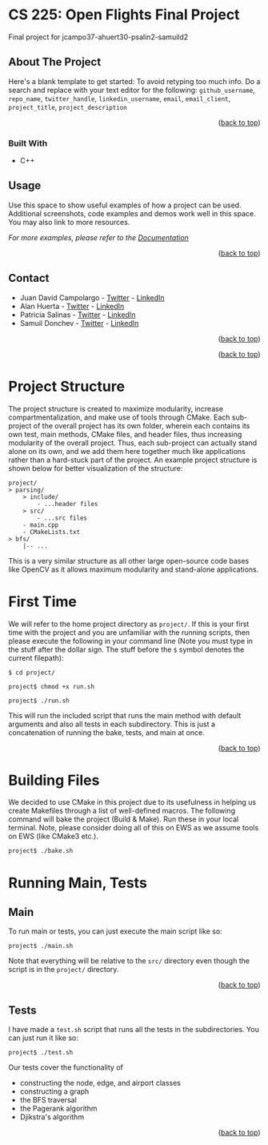 # CS 225: Open Flights Final Project
Final project for jcampo37-ahuert30-psalin2-samuild2


<!-- ABOUT THE PROJECT -->
## About The Project


Here's a blank template to get started: To avoid retyping too much info. Do a search and replace with your text editor for the following: `github_username`, `repo_name`, `twitter_handle`, `linkedin_username`, `email`, `email_client`, `project_title`, `project_description`

<p align="right">(<a href="#top">back to top</a>)</p>



### Built With

* C++


<!-- USAGE EXAMPLES -->
## Usage

Use this space to show useful examples of how a project can be used. Additional screenshots, code examples and demos work well in this space. You may also link to more resources.

_For more examples, please refer to the [Documentation](https://example.com)_

<p align="right">(<a href="#top">back to top</a>)</p>


<!-- CONTACT -->
## Contact

- Juan David Campolargo - [Twitter](https://twitter.com/jdcampolargo) - [LinkedIn](https://linkedin.com/in/jdcampolargo)
- Alan Huerta - [Twitter](https://twitter.com/jdcampolargo) - [LinkedIn](https://linkedin.com/in/jdcampolargo) 
- Patricia Salinas - [Twitter](https://twitter.com/jdcampolargo) - [LinkedIn](https://linkedin.com/in/jdcampolargo) 
- Samuil Donchev - [Twitter](https://twitter.com/jdcampolargo) - [LinkedIn](https://linkedin.com/in/jdcampolargo) 

<p align="right">(<a href="#top">back to top</a>)</p>





<p align="right">(<a href="#top">back to top</a>)</p>

# Project Structure
The project structure is created to maximize modularity, increase compartmentalization, and make use of tools through CMake. Each sub-project of the overall project has its own folder, wherein each contains its own test, main methods, CMake files, and header files, thus increasing modularity of the overall project. Thus, each sub-project can actually stand alone on its own, and we add them here together much like applications rather than a hard-stuck part of the project. An example project structure is shown below for better visualization of the structure:
```
project/
> parsing/
    > include/
        - ...header files
    > src/
        - ...src files
    - main.cpp
    - CMakeLists.txt
> bfs/
    |-- ...
```

This is a very similar structure as all other large open-source code bases like OpenCV as it allows maximum modularity and stand-alone applications.


# First Time
We will refer to the home project directory as `project/`. If this is your first time with the project and you are unfamiliar with the running scripts, then please execute the following in your command line (Note you must type in the stuff after the dollar sign. The stuff before the `$` symbol denotes the current filepath):

`$ cd project/`

`project$ chmod +x run.sh`

`project$ ./run.sh`

This will run the included script that runs the main method with default arguments and also all tests in each subdirectory. This is just a concatenation of running the bake, tests, and main at once.

<p align="right">(<a href="#top">back to top</a>)</p>


# Building Files
We decided to use CMake in this project due to its usefulness in helping us create Makefiles through a list of well-defined macros. The following command will bake the project (Build & Make). Run these in your local terminal. Note, please consider doing all of this on EWS as we assume tools on EWS (like CMake3 etc.).

`project$ ./bake.sh`

# Running Main, Tests
## Main
To run main or tests, you can just execute the main script like so:

`project$ ./main.sh`
<!-- 
The main method also includes some additional input if you would like to play around with the inputs. You can run `./main -h` or `./main --help` for more information on the usage type. The result should print something like:

`Usage: ./main [nodes file] [edges file]`

For example, we provided a fake dataset so you could run the following:

`./main ../data/nodes.csv ../data/edges.csv` -->

Note that everything will be relative to the `src/` directory even though the script is in the `project/` directory.

<p align="right">(<a href="#top">back to top</a>)</p>


## Tests
I have made a `test.sh` script that runs all the tests in the subdirectories. You can just run it like so:

`project$ ./test.sh`

Our tests cover the functionality of
* constructing the node, edge, and airport classes 
* constructing a graph
* the BFS traversal
* the Pagerank algorithm
* Djikstra's algorithm

<p align="right">(<a href="#top">back to top</a>)</p>
